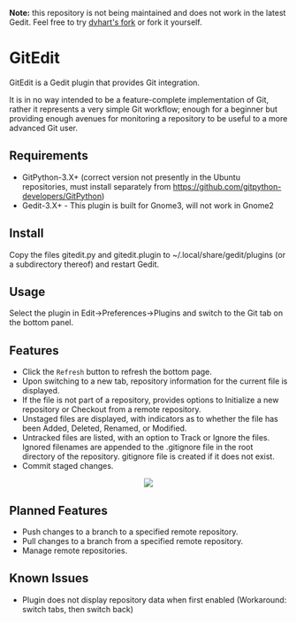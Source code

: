 **Note:** this repository is not being maintained and does not work in the latest Gedit. Feel free to try [dvhart's fork](https://github.com/dvhart/gedit-git-plugin) or fork it yourself.


GitEdit
=======

GitEdit is a Gedit plugin that provides Git integration.

It is in no way intended to be a feature-complete implementation of Git,
rather it represents a very simple Git workflow; enough for a beginner but
providing enough avenues for monitoring a repository to be useful to a
more advanced Git user.


Requirements
------------

* GitPython-3.X+ (correct version not presently in the Ubuntu repositories,
    must install separately
    from https://github.com/gitpython-developers/GitPython)
* Gedit-3.X+ - This plugin is built for Gnome3, will not work in Gnome2


Install
-------

Copy the files gitedit.py and gitedit.plugin to
~/.local/share/gedit/plugins (or a subdirectory thereof) and restart Gedit.


Usage
-----

Select the plugin in Edit->Preferences->Plugins and switch to the Git tab
on the bottom panel.


Features
--------

* Click the `Refresh` button to refresh the bottom page.
* Upon switching to a new tab, repository information for the current
  file is displayed.
* If the file is not part of a repository, provides options to Initialize
  a new repository or Checkout from a remote repository.
* Unstaged files are displayed, with indicators as to whether the file has
  been Added, Deleted, Renamed, or Modified.
* Untracked files are listed, with an option to Track or Ignore the files.
  Ignored filenames are appended to the .gitignore file in the root directory
  of the repository. gitignore file is created if it does not exist.
* Commit staged changes.

<center>
<img src="https://github.com/nemec/gedit-git-plugin/raw/master/screenshot.png"\>
</center>


Planned Features
----------------

* Push changes to a branch to a specified remote repository.
* Pull changes to a branch from a specified remote repository.
* Manage remote repositories.

Known Issues
------------

* Plugin does not display repository data when first enabled
  (Workaround: switch tabs, then switch back)


